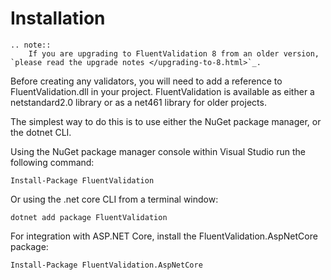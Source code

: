 # Installation

```eval_rst
.. note::
    If you are upgrading to FluentValidation 8 from an older version, `please read the upgrade notes </upgrading-to-8.html>`_.
```

Before creating any validators, you will need to add a reference to FluentValidation.dll in your project. FluentValidation is available as either a netstandard2.0 library or as a net461 library for older projects.

The simplest way to do this is to use either the NuGet package manager, or the dotnet CLI.

Using the NuGet package manager console within Visual Studio run the following command:

```
Install-Package FluentValidation
```

Or using the .net core CLI from a terminal window:

```
dotnet add package FluentValidation
```

For integration with ASP.NET Core, install the FluentValidation.AspNetCore package:

```shell
Install-Package FluentValidation.AspNetCore
```